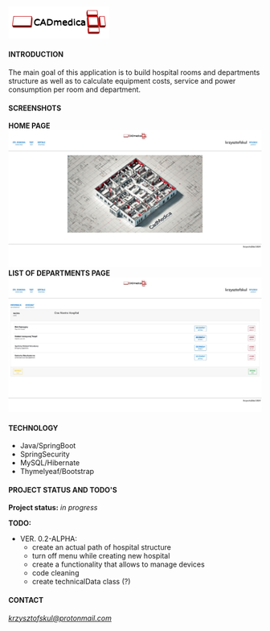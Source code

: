 <img src="./src/main/resources/static/img/CADmedica.jpg" width="200px"/>  

#### INTRODUCTION
The main goal of this application is to build hospital rooms and departments structure as well as to calculate equipment costs, service and power consumption per room and department.

#### SCREENSHOTS
**HOME PAGE**  
<img src="./src/main/resources/static/img/readme/homepage-01.jpg" width="720px"/>  
**LIST OF DEPARTMENTS PAGE**  
<img src="./src/main/resources/static/img/readme/departments-01.jpg" width="720px"/>  

#### TECHNOLOGY
* Java/SpringBoot
* SpringSecurity  
* MySQL/Hibernate  
* Thymelyeaf/Bootstrap

#### PROJECT STATUS AND TODO'S

**Project status:** *in progress*  

**TODO:**  

* VER. 0.2-ALPHA:
    * create an actual path of hospital structure  
    * turn off menu while creating new hospital  
    * create a functionality that allows to manage devices  
    * code cleaning  
	* create technicalData class (?)  
    
#### CONTACT
*krzysztofskul@protonmail.com*